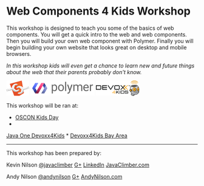 <!-- 
TODO
Add Cover http://help.gitbook.com/format/cover.html
-->
# Web Components 4 Kids Workshop

This workshop is designed to teach you some of the basics of web components.  You will get a quick intro to the web and web components.  Then you will build your own web component with  Polymer.  Finally you will begin building your own website that looks great on desktop and mobile browsers.

*In this workshop kids will even get a chance to learn new and future things about the web that their parents probably don't know.*


![Web Components Logo](images/webcomponentslogo.png)
![Polymer Logo](images/polymerlogo.png)
![Devoxx4Kids Logo](images/devoxx4kidslogo.png)




This workshop will be ran at:

* [OSCON Kids Day](http://www.oscon.com/open-source-2015/public/schedule/detail/43598)
* 
[Java One Devoxx4Kids](https://www.oracle.com/javaone)
* 
[Devoxx4Kids Bay Area](http://www.meetup.com/Devoxx4Kids-BayArea/)


---


 This workshop has been prepared by:

Kevin Nilson 
[@javaclimber](https://twitter.com/javaclimber)  [G+](https://google.com/+KevinNilson)
[LinkedIn](https://www.linkedin.com/in/kevinnilson)
[JavaClimber.com](http://www.javaclimber.com)

Andy Nilson 
[@andynilson](https://twitter.com/andy_nilson)
[G+](https://google.com/+AndyNilson123)
[AndyNilson.com](http://www.andynilson.com)
